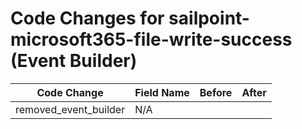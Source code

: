 # Code Changes for sailpoint-microsoft365-file-write-success (Event Builder)

| Code Change | Field Name | Before | After |
|-------------|------------|--------|-------|
| removed_event_builder | N/A |  |  |